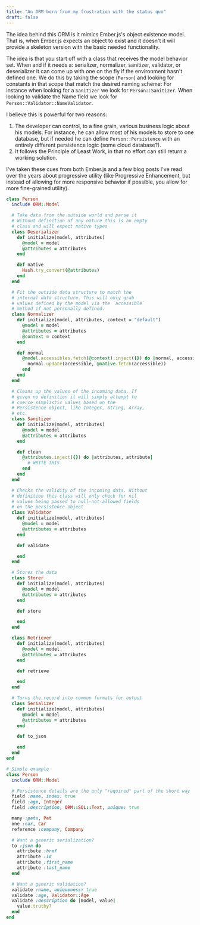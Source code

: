 ```yaml
---
title: "An ORM born from my frustration with the status quo"
draft: false
---
```


The idea behind this ORM is it mimics Ember.js's object existence model. That is, when Ember.js expects an object to exist and it doesn't it will provide a skeleton version with the basic needed functionality.

The idea is that you start off with a class that receives the model behavior set. When and if it needs a: serializer, normalizer, sanitizer, validator, or deserializer it can come up with one on the fly if the environment hasn't defined one. We do this by taking the scope (`Person`) and looking for constants in that scope that match the desired naming scheme: For instance when looking for a `Sanitizer` we look for `Person::Sanitizer`. When looking to validate the Name field we look for `Person::Validator::NameValidator`.

I believe this is powerful for two reasons:

  1. The developer can control, to a fine grain, various business logic about his models. For instance, he can allow most of his models to store to one database, but if needed he can define `Person::Persistence` with an entirely different persistence logic (some cloud database?).
  2. It follows the Principle of Least Work, in that no effort can still return a working solution.

I've taken these cues from both Ember.js and a few blog posts I've read over the years about progressive utility (like Progressive Enhancement, but instead of allowing for more responsive behavior if possible, you allow for more fine-grained utility).

``` ruby
class Person
  include ORM::Model

  # Take data from the outside world and parse it
  # Without definition of any nature this is an empty
  # class and will expect native types
  class Deserializer
    def initialize(model, attributes)
      @model = model
      @attributes = attributes
    end

    def native
      Hash.try_convert(@attributes)
    end
  end

  # Fit the outside data structure to match the
  # internal data structure. This will only grab
  # values defined by the model via the `accessible`
  # method if not personally defined.
  class Normalizer
    def initialize(model, attributes, context = "default")
      @model = model
      @attributes = attributes
      @context = context
    end

    def normal
      @model.accessibles.fetch(@context).inject({}) do |normal, accessible|
        normal.update(accessible, @native.fetch(accessible))
      end
    end
  end

  # Cleans up the values of the incoming data. If
  # given no definition it will simply attempt to
  # coerce simplistic values based on the
  # Persistence object, like Integer, String, Array,
  # etc.
  class Sanitizer
    def initialize(model, attributes)
      @model = model
      @attributes = attributes
    end

    def clean
      @attributes.inject({}) do |attributes, attribute|
        # WRITE THIS
      end
    end
  end

  # Checks the validity of the incoming data. Without
  # definition this class will only check for nil
  # values being passed to null-not-allowed fields
  # on the persistence object
  class Validator
    def initialize(model, attributes)
      @model = model
      @attributes = attributes
    end

    def validate

    end
  end

  # Stores the data
  class Storer
    def initialize(model, attributes)
      @model = model
      @attributes = attributes
    end

    def store

    end
  end

  class Retriever
    def initialize(model, attributes)
      @model = model
      @attributes = attributes
    end

    def retrieve

    end
  end

  # Turns the record into common formats for output
  class Serializer
    def initialize(model, attributes)
      @model = model
      @attributes = attributes
    end

    def to_json

    end
  end
end
```

``` ruby
# Simple example
class Person
  include ORM::Model

  # Persistence details are the only "required" part of the short way
  field :name, index: true
  field :age, Integer
  field :description, ORM::SQL::Text, unique: true

  many :pets, Pet
  one :car, Car
  reference :company, Company

  # Want a generic serialization?
  to :json do
    attribute :href
    attribute :id
    attribute :first_name
    attribute :last_name
  end

  # Want a generic validation?
  validate :name, uniqueness: true
  validate :age, Validator::Age
  validate :description do |model, value|
    value.truthy?
  end
end
```
